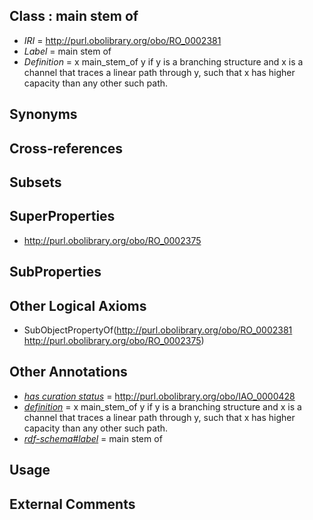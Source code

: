 
## Class : main stem of

 * *IRI* = http://purl.obolibrary.org/obo/RO_0002381
 * *Label* = main stem of
 * *Definition* = x main_stem_of y if y is a branching structure and x is a channel that traces a linear path through y, such that x has higher capacity than any other such path.

## Synonyms


## Cross-references


## Subsets


## SuperProperties

 * <http://purl.obolibrary.org/obo/RO_0002375>

## SubProperties


## Other Logical Axioms

 * SubObjectPropertyOf(<http://purl.obolibrary.org/obo/RO_0002381> <http://purl.obolibrary.org/obo/RO_0002375>)

## Other Annotations

 * *[has curation status](../../IAO/14/IAO_0000114.md)* = http://purl.obolibrary.org/obo/IAO_0000428
 * *[definition](../../IAO/15/IAO_0000115.md)* = x main_stem_of y if y is a branching structure and x is a channel that traces a linear path through y, such that x has higher capacity than any other such path.
 * *[rdf-schema#label](../../el/rdf-schema#label.md)* = main stem of

## Usage


## External Comments

